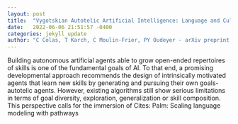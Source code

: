 ```yaml
---
layout: post
title:  "Vygotskian Autotelic Artificial Intelligence: Language and Culture Internalization for Human-Like AI"
date:   2022-06-06 21:51:57 -0400
categories: jekyll update
author: "C Colas, T Karch, C Moulin-Frier, PY Oudeyer - arXiv preprint arXiv:2206.01134, 2022"
---
```

Building autonomous artificial agents able to grow open-ended repertoires of skills is one of the fundamental goals of AI. To that end, a promising developmental approach recommends the design of intrinsically motivated agents that learn new skills by generating and pursuing their own goals-autotelic agents. However, existing algorithms still show serious limitations in terms of goal diversity, exploration, generalization or skill composition. This perspective calls for the immersion of 
Cites: Palm: Scaling language modeling with pathways